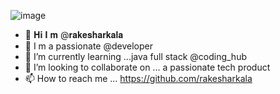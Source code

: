 ![image](https://user-images.githubusercontent.com/117727584/202377088-8b29f846-a7fe-4f36-b62c-8d1f50151a5c.png)


- 👋 𝐇𝐢   𝐈 𝐦 @𝐫𝐚𝐤𝐞𝐬𝐡𝐚𝐫𝐤𝐚𝐥𝐚
- 👀 I m a passionate @developer 
- 🌱 I’m currently learning ...java full stack @coding_hub
- 💞️ I’m looking to collaborate on ... a passionate tech product 
- 📫 How to reach me ... https://github.com/rakesharkala

<!---
rakesharkala/rakesharkala is a ✨ special ✨ repository because its `README.md` (this file) appears on your GitHub profile.
You can click the Preview link to take a look at your changes.
--->

